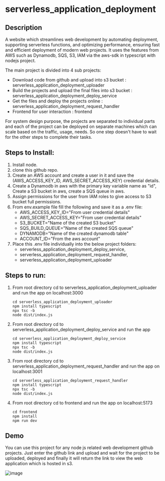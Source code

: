 # serverless_application_deployment

## Description
A website which streamlines web development by automating deployment, supporting serverless functions, and optimizing performance, ensuring fast and efficient deployment of modern web projects.
It uses the features from AWS such as Dynamodb, SQS, S3, IAM via the aws-sdk in typescript with nodejs project.

The main project is divided into 4 sub projects: 
  - Download code from github and upload into s3 bucket : serverless_application_deployment_uploader
  - Build the projects and upload the final files into s3 bucket : serverless_application_deployment_deploy_service
  - Get the files and deploy the projects online : serverless_application_deployment_request_handler
  - Frontend for user interaction : frontend

For system design purpose, the projects are separated to individual parts and each of the project can be deployed on separate machines which can scale based on the traffic, usage, needs.
So one step doesn't have to wait for the other steps to complete their tasks.

## Steps to Install:
1) Install node.
2) clone this github repo.
3) Create an AWS account and create a user in it and save the (AWS_ACCESS_KEY_ID, AWS_SECRET_ACCESS_KEY) credential details.
4) Create a Dynamodb in aws with the primary key variable name as "id", Create a S3 bucket in aws, create a SQS queue in aws.
5) Assign permissions for the user from IAM roles to give access to S3 bucket full permissions.
6) From env.example file fill the following and save it as a .env file:
   - AWS_ACCESS_KEY_ID="From user credential details"
   - AWS_SECRET_ACCESS_KEY="From user credential details"
   - S3_BUCKET="Name of the created S3 bucket"
   - SQS_BUILD_QUEUE="Name of the created SQS queue"
   - DYNAMODB="Name of the created dynamodb table"
   - ACCOUNT_ID="From the aws account"
7) Place this .env file individually into the below project folders:
   - serverless_application_deployment_deploy_service,
   - serverless_application_deployment_request_handler,
   - serverless_application_deployment_uploader
  
## Steps to run:
1) From root directory cd to serverless_application_deployment_uploader and run the app on localhost:3000
   ```
   cd serverless_application_deployment_uploader
   npm install typescript
   npx tsc -b
   node dist/index.js
   ```
2) From root directory cd to serverless_application_deployment_deploy_service and run the app
   ```
   cd serverless_application_deployment_deploy_service
   npm install typescript
   npx tsc -b
   node dist/index.js
   ```
3) From root directory cd to serverless_application_deployment_request_handler and run the app on localhost:3001
   ```
   cd serverless_application_deployment_request_handler
   npm install typescript
   npx tsc -b
   node dist/index.js
   ```
4) From root directory cd to frontend and run the app on localhost:5173
   ```
   cd frontend
   npm install 
   npm run dev
   ```

## Demo
You can use this project for any node js related web development github projects.
Just enter the github link and upload and wait for the project to be uploaded, deployed and finally it will return the link to view the web application which is hosted in s3.

![image](https://github.com/Anurag-Varma/serverless_application_deployment/assets/62068859/a87e1472-95e8-4c9d-ac40-52beec0f84be)
